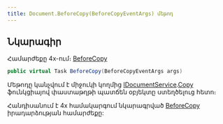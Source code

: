 ```yaml
---
title: Document.BeforeCopy(BeforeCopyEventArgs) մեթոդ
---
```


## Նկարագիր

Համարժեքը 4x-ում։ [BeforeCopy](https://armsoft.github.io/as4x-docs/HTM/ProgrGuide/ScriptProcs/BeforeCopy.html)

```c#
public virtual Task BeforeCopy(BeforeCopyEventArgs args)
```

Մեթոդը կանչվում է միջուկի կողմից [IDocumentService](../../services/IDocumentService.md).[Copy](../../services/IDocumentService/Copy.md) ֆունկցիայով փաստաթղթի պատճեն օբյեկտը ստեղծելուց հետո։

Հանդիսանում է 4x համակարգում նկարագրված [BeforeCopy](https://armsoft.github.io/as4x-docs/HTM/ProgrGuide/ScriptProcs/BeforeCopy.html) իրադարձության համարժեքը:

